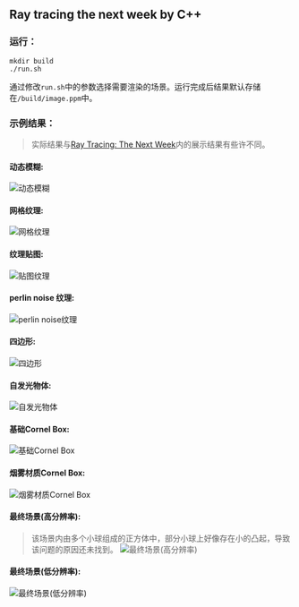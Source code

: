 ## Ray tracing the next week by C++

### 运行：
```shell
mkdir build
./run.sh
```
通过修改``run.sh``中的参数选择需要渲染的场景。运行完成后结果默认存储在``/build/image.ppm``中。  
### 示例结果：  
> 实际结果与[Ray Tracing: The Next Week](https://raytracing.github.io/books/RayTracingTheNextWeek.html)内的展示结果有些许不同。  
#### 动态模糊:
![动态模糊](./output/image1.png)    
#### 网格纹理:  
![网格纹理](./output/image2.png)  
#### 纹理贴图:  
![贴图纹理](./output/image3.png)  
#### perlin noise 纹理:  
![perlin noise纹理](./output/image4.png)  
#### 四边形:  
![四边形](./output/image5.png)  
#### 自发光物体:  
![自发光物体](./output/image6.png)  
#### 基础Cornel Box:  
![基础Cornel Box](./output/image7.png)  
#### 烟雾材质Cornel Box:  
![烟雾材质Cornel Box](./output/image8.png)  
#### 最终场景(高分辨率):  
> 该场景内由多个小球组成的正方体中，部分小球上好像存在小的凸起，导致该问题的原因还未找到。
![最终场景(高分辨率)](./output/image9.png)  
#### 最终场景(低分辨率):  
![最终场景(低分辨率)](./output/image10.png)